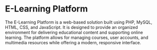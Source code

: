 # E-Learning Platform

The E-Learning Platform is a web-based solution built using PHP, MySQL, HTML, CSS, and JavaScript. It is designed to provide an organized environment for delivering educational content and supporting online learning. The platform allows for managing courses, user accounts, and multimedia resources while offering a modern, responsive interface.
